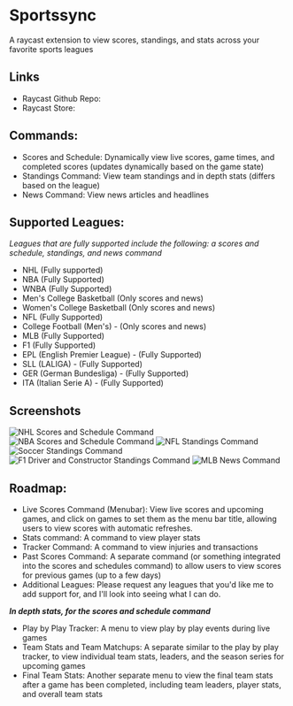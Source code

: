 # Sportssync

A raycast extension to view scores, standings, and stats across your favorite sports leagues

## Links

- Raycast Github Repo:
- Raycast Store:

## Commands:

- Scores and Schedule: Dynamically view live scores, game times, and completed scores (updates dynamically based on the game state)
- Standings Command: View team standings and in depth stats (differs based on the league)
- News Command: View news articles and headlines

## Supported Leagues:

_Leagues that are fully supported include the following: a scores and schedule, standings, and news command_

- NHL (Fully supported)
- NBA (Fully Supported)
- WNBA (Fully Supported)
- Men's College Basketball (Only scores and news)
- Women's College Basketball (Only scores and news)
- NFL (Fully Supported)
- College Football (Men's) - (Only scores and news)
- MLB (Fully Supported)
- F1 (Fully Supported)
- EPL (English Premier League) - (Fully Supported)
- SLL (LALIGA) - (Fully Supported)
- GER (German Bundesliga) - (Fully Supported)
- ITA (Italian Serie A) - (Fully Supported)

## Screenshots

<img src="https://i.imgur.com/14z3zsa.png" alt="NHL Scores and Schedule Command">
<img src="https://i.imgur.com/Jc8ferS.png" alt="NBA Scores and Schedule Command">
<img src="https://i.imgur.com/uK1J7ZX.png" alt="NFL Standings Command">
<img src="https://i.imgur.com/zYQXzqU.png" alt="Soccer Standings Command">
<img src="https://i.imgur.com/wDzQ4q4.png" alt="F1 Driver and Constructor Standings Command">
<img src="https://i.imgur.com/c2hyhaO.png" alt="MLB News Command">

## Roadmap:

- Live Scores Command (Menubar): View live scores and upcoming games, and click on games to set them as the menu bar title, allowing users to view scores with automatic refreshes.
- Stats command: A command to view player stats
- Tracker Command: A command to view injuries and transactions
- Past Scores Command: A separate command (or something integrated into the scores and schedules command) to allow users to view scores for previous games (up to a few days)
- Additional Leagues: Please request any leagues that you'd like me to add support for, and I'll look into seeing what I can do.

**_In depth stats, for the scores and schedule command_**

- Play by Play Tracker: A menu to view play by play events during live games
- Team Stats and Team Matchups: A separate similar to the play by play tracker, to view individual team stats, leaders, and the season series for upcoming games
- Final Team Stats: Another separate menu to view the final team stats after a game has been completed, including team leaders, player stats, and overall team stats
